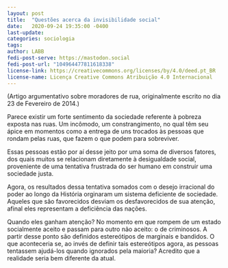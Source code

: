 ```yaml
---
layout: post
title:  "Questões acerca da invisibilidade social"
date:   2020-09-24 19:35:00 -0400
last-update:
categories: sociologia
tags:
author: LABB
fedi-post-serve: https://mastodon.social
fedi-post-url: "104964477811618338"
license-link: https://creativecommons.org/licenses/by/4.0/deed.pt_BR
license-name: Licença Creative Commons Atribuição 4.0 Internacional
---
```


(Artigo argumentativo sobre moradores de rua, originalmente escrito no dia 23 de Fevereiro de 2014.)

Parece existir um forte sentimento da sociedade referente à pobreza exposta nas ruas. Um incômodo, um constrangimento, no qual têm seu ápice em momentos como a entrega de uns trocados às pessoas que rondam pelas ruas, que fazem o que podem para sobreviver.

Essas pessoas estão por aí desse jeito por uma soma de diversos fatores, dos quais muitos se relacionam diretamente à desigualdade social, proveniente de uma tentativa frustrada do ser humano em construir uma sociedade justa.

Agora, os resultados dessa tentativa somados com o desejo irracional do poder ao longo da História orginaram um sistema deficiente de sociedade. Aqueles que são favorecidos desviam os desfavorecidos de sua atenção, afinal eles representam a deficiência das nações.

Quando eles ganham atenção? No momento em que rompem de um estado socialmente aceito e passam para outro não aceito: o de criminosos. A partir desse ponto são definidos estereótipos de marginais e bandidos. O que aconteceria se, ao invés de definir tais estereótipos agora, as pessoas tentassem ajudá-los quando ignorados pela maioria? Acredito que a realidade seria bem diferente da atual.
